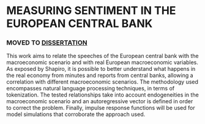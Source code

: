 # MEASURING SENTIMENT IN THE EUROPEAN CENTRAL BANK 

### MOVED TO [DISSERTATION](https://github.com/gustavovital/Dissertation)

This work aims to relate the speeches of the European central bank with the macroeconomic scenario and with real European macroeconomic variables. As exposed by Shapiro, it is possible to better understand what happens in the real economy from minutes and reports from central banks, allowing a correlation with different macroeconomic scenarios. The methodology used encompasses natural language processing techniques, in terms of tokenization. The tested relationships take into account endogeneities in the macroeconomic scenario and an autoregressive vector is defined in order to correct the problem. Finally, impulse response functions will be used for model simulations that corroborate the approach used. 
